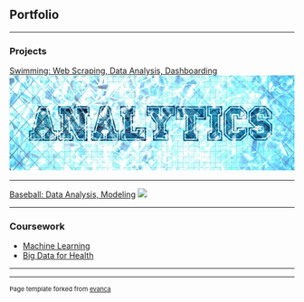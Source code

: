 ## Portfolio

---

### Projects 

[Swimming: Web Scraping, Data Analysis, Dashboarding](https://github.com/B-Kopp/Swim-Dashboard)
<img src="images/swim_analytics.png?raw=true"/>

---
[Baseball: Data Analysis, Modeling](https://github.com/B-Kopp/Baseball)
<img src="images/war_rating?raw=true"/>

---

### Coursework

- [Machine Learning](https://github.com/B-Kopp/Machine-Learning)
- [Big Data for Health](https://github.com/B-Kopp/BD4H)

---




---
<p style="font-size:11px">Page template forked from <a href="https://github.com/evanca/quick-portfolio">evanca</a></p>
<!-- Remove above link if you don't want to attibute -->
